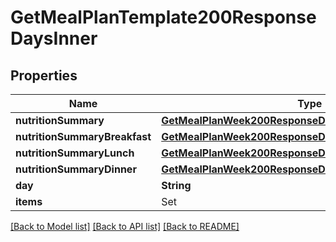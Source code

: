 # GetMealPlanTemplate200ResponseDaysInner

## Properties
Name | Type | Description | Notes
------------ | ------------- | ------------- | -------------
**nutritionSummary** | [**GetMealPlanWeek200ResponseDaysInnerNutritionSummary**](GetMealPlanWeek200ResponseDaysInnerNutritionSummary.md) |  | [optional] 
**nutritionSummaryBreakfast** | [**GetMealPlanWeek200ResponseDaysInnerNutritionSummary**](GetMealPlanWeek200ResponseDaysInnerNutritionSummary.md) |  | [optional] 
**nutritionSummaryLunch** | [**GetMealPlanWeek200ResponseDaysInnerNutritionSummary**](GetMealPlanWeek200ResponseDaysInnerNutritionSummary.md) |  | [optional] 
**nutritionSummaryDinner** | [**GetMealPlanWeek200ResponseDaysInnerNutritionSummary**](GetMealPlanWeek200ResponseDaysInnerNutritionSummary.md) |  | [optional] 
**day** | **String** |  | 
**items** | Set<GetMealPlanTemplate200ResponseDaysInnerItemsInner> |  | [optional] 

[[Back to Model list]](../README.md#documentation-for-models) [[Back to API list]](../README.md#documentation-for-api-endpoints) [[Back to README]](../README.md)


